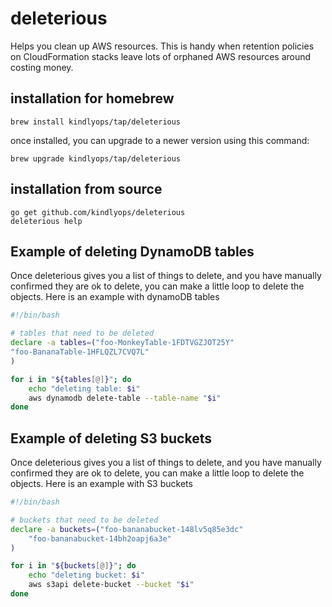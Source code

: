 # deleterious
Helps you clean up AWS resources. This is handy when
retention policies on CloudFormation stacks leave lots
of orphaned AWS resources around costing money.

## installation for homebrew

    brew install kindlyops/tap/deleterious

once installed, you can upgrade to a newer version using this command:

    brew upgrade kindlyops/tap/deleterious

## installation from source

    go get github.com/kindlyops/deleterious
    deleterious help

## Example of deleting DynamoDB tables

Once deleterious gives you a list of things to delete, and
you have manually confirmed they are ok to delete, you
can make a little loop to delete the objects. Here is an example with dynamoDB tables

```bash
#!/bin/bash

# tables that need to be deleted
declare -a tables=("foo-MonkeyTable-1FDTVGZJOT25Y"
"foo-BananaTable-1HFLQZL7CVQ7L"
)

for i in "${tables[@]}"; do
	echo "deleting table: $i"
	aws dynamodb delete-table --table-name "$i"
done
```

## Example of deleting S3 buckets

Once deleterious gives you a list of things to delete, and
you have manually confirmed they are ok to delete, you
can make a little loop to delete the objects. Here is an example with S3 buckets

```bash
#!/bin/bash

# buckets that need to be deleted
declare -a buckets=("foo-bananabucket-148lv5q85e3dc"
	"foo-bananabucket-14bh2oapj6a3e"
)

for i in "${buckets[@]}"; do
	echo "deleting bucket: $i"
	aws s3api delete-bucket --bucket "$i"
done
```
